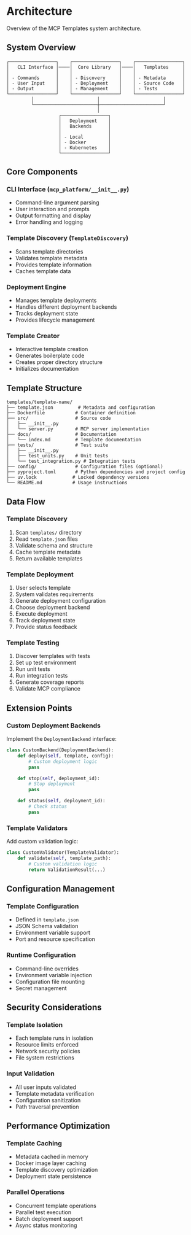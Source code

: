 # Architecture

Overview of the MCP Templates system architecture.

## System Overview

```
┌─────────────────┐    ┌─────────────────┐    ┌─────────────────┐
│   CLI Interface │────│  Core Library   │────│   Templates     │
│                 │    │                 │    │                 │
│ - Commands      │    │ - Discovery     │    │ - Metadata      │
│ - User Input    │    │ - Deployment    │    │ - Source Code   │
│ - Output        │    │ - Management    │    │ - Tests         │
└─────────────────┘    └─────────────────┘    └─────────────────┘
         │                       │                       │
         └───────────────────────┼───────────────────────┘
                                 │
                   ┌─────────────────┐
                   │   Deployment    │
                   │   Backends      │
                   │                 │
                   │ - Local         │
                   │ - Docker        │
                   │ - Kubernetes    │
                   └─────────────────┘
```

## Core Components

### CLI Interface (`mcp_platform/__init__.py`)
- Command-line argument parsing
- User interaction and prompts
- Output formatting and display
- Error handling and logging

### Template Discovery (`TemplateDiscovery`)
- Scans template directories
- Validates template metadata
- Provides template information
- Caches template data

### Deployment Engine
- Manages template deployments
- Handles different deployment backends
- Tracks deployment state
- Provides lifecycle management

### Template Creator
- Interactive template creation
- Generates boilerplate code
- Creates proper directory structure
- Initializes documentation

## Template Structure

```
templates/template-name/
├── template.json         # Metadata and configuration
├── Dockerfile           # Container definition
├── src/                 # Source code
│   ├── __init__.py
│   └── server.py        # MCP server implementation
├── docs/                # Documentation
│   └── index.md         # Template documentation
├── tests/               # Test suite
│   ├── __init__.py
│   ├── test_units.py    # Unit tests
│   └── test_integration.py # Integration tests
├── config/              # Configuration files (optional)
├── pyproject.toml       # Python dependencies and project config
├── uv.lock             # Locked dependency versions
└── README.md           # Usage instructions
```

## Data Flow

### Template Discovery
1. Scan `templates/` directory
2. Read `template.json` files
3. Validate schema and structure
4. Cache template metadata
5. Return available templates

### Template Deployment
1. User selects template
2. System validates requirements
3. Generate deployment configuration
4. Choose deployment backend
5. Execute deployment
6. Track deployment state
7. Provide status feedback

### Template Testing
1. Discover templates with tests
2. Set up test environment
3. Run unit tests
4. Run integration tests
5. Generate coverage reports
6. Validate MCP compliance

## Extension Points

### Custom Deployment Backends
Implement the `DeploymentBackend` interface:

```python
class CustomBackend(DeploymentBackend):
    def deploy(self, template, config):
        # Custom deployment logic
        pass

    def stop(self, deployment_id):
        # Stop deployment
        pass

    def status(self, deployment_id):
        # Check status
        pass
```

### Template Validators
Add custom validation logic:

```python
class CustomValidator(TemplateValidator):
    def validate(self, template_path):
        # Custom validation logic
        return ValidationResult(...)
```

## Configuration Management

### Template Configuration
- Defined in `template.json`
- JSON Schema validation
- Environment variable support
- Port and resource specification

### Runtime Configuration
- Command-line overrides
- Environment variable injection
- Configuration file mounting
- Secret management

## Security Considerations

### Template Isolation
- Each template runs in isolation
- Resource limits enforced
- Network security policies
- File system restrictions

### Input Validation
- All user inputs validated
- Template metadata verification
- Configuration sanitization
- Path traversal prevention

## Performance Optimization

### Template Caching
- Metadata cached in memory
- Docker image layer caching
- Template discovery optimization
- Deployment state persistence

### Parallel Operations
- Concurrent template operations
- Parallel test execution
- Batch deployment support
- Async status monitoring
